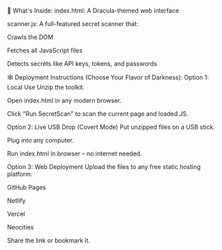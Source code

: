 🧾 What's Inside:
index.html: A Dracula-themed web interface

scanner.js: A full-featured secret scanner that:

Crawls the DOM

Fetches all JavaScript files

Detects secrets like API keys, tokens, and passwords

🕸️ Deployment Instructions (Choose Your Flavor of Darkness):
Option 1: Local Use
Unzip the toolkit.

Open index.html in any modern browser.

Click "Run SecretScan" to scan the current page and loaded JS.

Option 2: Live USB Drop (Covert Mode)
Put unzipped files on a USB stick.

Plug into any computer.

Run index.html in browser – no internet needed.

Option 3: Web Deployment
Upload the files to any free static hosting platform:

GitHub Pages

Netlify

Vercel

Neocities

Share the link or bookmark it.
